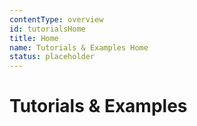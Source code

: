 ```yaml
---
contentType: overview
id: tutorialsHome
title: Home
name: Tutorials & Examples Home
status: placeholder
---
```


# Tutorials & Examples
